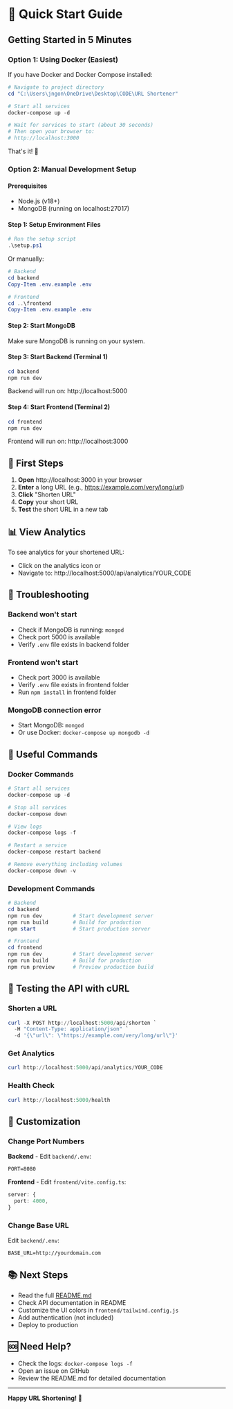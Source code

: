 # 🚀 Quick Start Guide

## Getting Started in 5 Minutes

### Option 1: Using Docker (Easiest)

If you have Docker and Docker Compose installed:

```powershell
# Navigate to project directory
cd "C:\Users\jngon\OneDrive\Desktop\CODE\URL Shortener"

# Start all services
docker-compose up -d

# Wait for services to start (about 30 seconds)
# Then open your browser to:
# http://localhost:3000
```

That's it! 🎉

### Option 2: Manual Development Setup

#### Prerequisites
- Node.js (v18+)
- MongoDB (running on localhost:27017)

#### Step 1: Setup Environment Files
```powershell
# Run the setup script
.\setup.ps1
```

Or manually:
```powershell
# Backend
cd backend
Copy-Item .env.example .env

# Frontend
cd ..\frontend
Copy-Item .env.example .env
```

#### Step 2: Start MongoDB
Make sure MongoDB is running on your system.

#### Step 3: Start Backend (Terminal 1)
```powershell
cd backend
npm run dev
```

Backend will run on: http://localhost:5000

#### Step 4: Start Frontend (Terminal 2)
```powershell
cd frontend
npm run dev
```

Frontend will run on: http://localhost:3000

## 🎯 First Steps

1. **Open** http://localhost:3000 in your browser
2. **Enter** a long URL (e.g., https://example.com/very/long/url)
3. **Click** "Shorten URL"
4. **Copy** your short URL
5. **Test** the short URL in a new tab

## 📊 View Analytics

To see analytics for your shortened URL:
- Click on the analytics icon or
- Navigate to: http://localhost:5000/api/analytics/YOUR_CODE

## 🐛 Troubleshooting

### Backend won't start
- Check if MongoDB is running: `mongod`
- Check port 5000 is available
- Verify `.env` file exists in backend folder

### Frontend won't start
- Check port 3000 is available
- Verify `.env` file exists in frontend folder
- Run `npm install` in frontend folder

### MongoDB connection error
- Start MongoDB: `mongod`
- Or use Docker: `docker-compose up mongodb -d`

## 🔧 Useful Commands

### Docker Commands
```powershell
# Start all services
docker-compose up -d

# Stop all services
docker-compose down

# View logs
docker-compose logs -f

# Restart a service
docker-compose restart backend

# Remove everything including volumes
docker-compose down -v
```

### Development Commands
```powershell
# Backend
cd backend
npm run dev          # Start development server
npm run build        # Build for production
npm start            # Start production server

# Frontend
cd frontend
npm run dev          # Start development server
npm run build        # Build for production
npm run preview      # Preview production build
```

## 📝 Testing the API with cURL

### Shorten a URL
```powershell
curl -X POST http://localhost:5000/api/shorten `
  -H "Content-Type: application/json" `
  -d '{\"url\": \"https://example.com/very/long/url\"}'
```

### Get Analytics
```powershell
curl http://localhost:5000/api/analytics/YOUR_CODE
```

### Health Check
```powershell
curl http://localhost:5000/health
```

## 🎨 Customization

### Change Port Numbers

**Backend** - Edit `backend/.env`:
```env
PORT=8080
```

**Frontend** - Edit `frontend/vite.config.ts`:
```typescript
server: {
  port: 4000,
}
```

### Change Base URL

Edit `backend/.env`:
```env
BASE_URL=http://yourdomain.com
```

## 📚 Next Steps

- Read the full [README.md](./README.md)
- Check API documentation in README
- Customize the UI colors in `frontend/tailwind.config.js`
- Add authentication (not included)
- Deploy to production

## 🆘 Need Help?

- Check the logs: `docker-compose logs -f`
- Open an issue on GitHub
- Review the README.md for detailed documentation

---

**Happy URL Shortening! 🎉**
